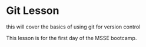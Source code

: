 # Git Lesson

this will cover the basics of using git for version control

This lesson is for the first day of the MSSE bootcamp.